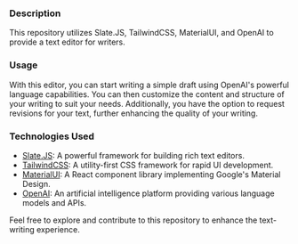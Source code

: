 ### Description
This repository utilizes Slate.JS, TailwindCSS, MaterialUI, and OpenAI to provide a text editor for writers. 

### Usage
With this editor, you can start writing a simple draft using OpenAI's powerful language capabilities. You can then customize the content and structure of your writing to suit your needs. Additionally, you have the option to request revisions for your text, further enhancing the quality of your writing.

### Technologies Used
- [Slate.JS](https://slatejs.org): A powerful framework for building rich text editors.
- [TailwindCSS](https://tailwindcss.com): A utility-first CSS framework for rapid UI development.
- [MaterialUI](https://material-ui.com): A React component library implementing Google's Material Design.
- [OpenAI](https://openai.com): An artificial intelligence platform providing various language models and APIs.

Feel free to explore and contribute to this repository to enhance the text-writing experience.